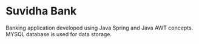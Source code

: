 # Suvidha Bank
 Banking application developed using Java Spring and Java AWT concepts.
 MYSQL database is used for data storage.
